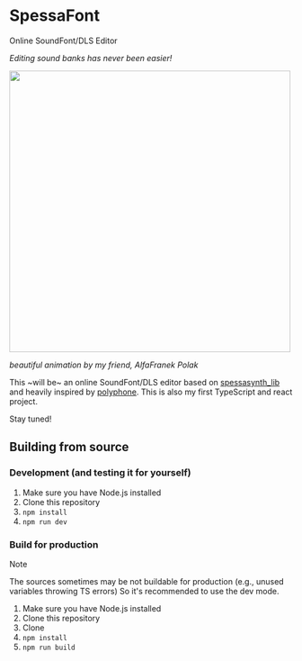 # SpessaFont
Online SoundFont/DLS Editor

_Editing sound banks has never been easier!_

<img width="500" src="https://github.com/user-attachments/assets/e263f327-1b40-476f-81c6-322077a20cf0">

<i>beautiful animation by my friend, AlfaFranek Polak</i>



This ~will be~ an online SoundFont/DLS editor based on [spessasynth_lib](https://github.com/spessasus/SpessaSynth) and heavily inspired by [polyphone](https://github.com/davy7125/polyphone).
This is also my first TypeScript and react project.

Stay tuned!

## Building from source
### Development (and testing it for yourself)
1. Make sure you have Node.js installed
2. Clone this repository
3. `npm install`
4. `npm run dev`


### Build for production

> [!NOTE]
> The sources sometimes may be not buildable for production (e.g., unused variables throwing TS errors)
> So it's recommended to use the dev mode.

1. Make sure you have Node.js installed
2. Clone this repository
3. Clone
4. `npm install`
5. `npm run build`
